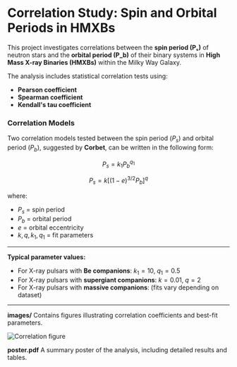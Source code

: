 # Correlation Study: Spin and Orbital Periods in HMXBs

This project investigates correlations between the **spin period (Pₛ)**
of neutron stars and the **orbital period (P_b)** of their binary
systems in **High Mass X-ray Binaries (HMXBs)** within the Milky Way
Galaxy.

The analysis includes statistical correlation tests using:
- **Pearson coefficient**
- **Spearman coefficient**
- **Kendall's tau coefficient**

### Correlation Models

Two correlation models tested between the spin period ($P_s$) and orbital period ($P_b$), suggested by **Corbet**, can be written in the following form:

$$
P_s = k_1 P_b^{q_1}
$$

$$
P_s = k \big[(1 - e)^{3/2} P_b \big]^q
$$

where:  

- $P_s$ = spin period  
- $P_b$ = orbital period  
- $e$ = orbital eccentricity  
- $k, q, k_1, q_1$ = fit parameters  

---

**Typical parameter values:**  

- For X-ray pulsars with **Be companions**: $k_1 = 10,\; q_1 = 0.5$  
- For X-ray pulsars with **supergiant companions**: $k = 0.01,\; q = 2$  
- For X-ray pulsars with **massive companions**: (fits vary depending on dataset)  

---

**images/**
    Contains figures illustrating correlation coefficients and best-fit
    parameters.
    
  ![Correlation figure](../images/corr_fig1.png)


**poster.pdf**
    A summary poster of the analysis, including detailed results and
    tables.
